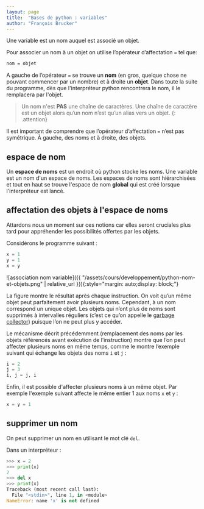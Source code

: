 ```yaml
---
layout: page
title:  "Bases de python : variables"
author: "François Brucker"
---
```


Une variable est un nom auquel est associé un objet.

Pour associer un nom à un objet on utilise l’opérateur d’affectation `=` tel que:

```txt
nom = objet
```

A gauche de l’opérateur `=` se trouve un **nom** (en gros, quelque chose ne pouvant commencer par un nombre) et à droite un **objet**. Dans toute la suite du programme, dès que l'interpréteur python rencontrera le nom, il le remplacera par l'objet.

> Un nom n'est **PAS** une chaîne de caractères. Une chaîne de caractère est un objet alors qu’un nom n’est qu’un alias vers un objet.
{: .attention}

Il est important de comprendre que l’opérateur d’affectation `=` n’est pas symétrique. À gauche, des noms et à droite, des objets.

## espace de nom

Un **espace de noms** est un endroit où python stocke les noms. Une variable est un nom d'un espace de noms. Les espaces de noms sont hiérarchisées et tout en haut se trouve l'espace de nom **global** qui est créé lorsque l'interpréteur est lancé.

## affectation des objets à l'espace de noms

Attardons nous un moment sur ces notions car elles seront cruciales plus tard pour appréhender les possibilités offertes par les objets.

Considérons le programme suivant :

```python
x = 1
y = 1
x = y
```

![association nom variable]({{ "/assets/cours/developpement/python-nom-et-objets.png" | relative_url }}){:style="margin: auto;display: block;"}

La figure montre le résultat après chaque instruction. On voit qu’un même objet peut parfaitement
avoir plusieurs noms. Cependant, à un nom correspond un unique objet. Les objets qui n’ont plus de
noms sont supprimés à intervalles réguliers (c’est ce qu’on appelle le [garbage collector](https://towardsdatascience.com/memory-management-and-garbage-collection-in-python-c1cb51d1612c)) puisque l’on ne peut plus y accéder.

Le mécanisme décrit précédemment (remplacement des noms par les objets référencés avant exécution
de l’instruction) montre que l’on peut affecter plusieurs noms en même temps, comme le montre l’exemple suivant qui échange les objets des noms `i` et `j` :

```python
i = 2
j = 3
i, j = j, i
```

Enfin, il est possible d'affecter plusieurs noms à un même objet. Par exemple l'exemple suivant affecte le même entier 1 aux noms `x` et `y` :

```python
x = y = 1
```

## supprimer un nom

On peut supprimer un nom en utilisant le mot clé `del`.

Dans un interpréteur :

```python
>>> x = 2
>>> print(x)
2
>>> del x
>>> print(x)
Traceback (most recent call last):
  File "<stdin>", line 1, in <module>
NameError: name 'x' is not defined
```
